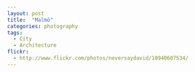 ```yaml
---
layout: post
title:  "Malmö"
categories: photography
tags:
  - City
  - Architecture
flickr: 
  - http://www.flickr.com/photos/neversaydavid/10940607534/
---
```

